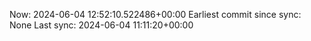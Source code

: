 Now: 2024-06-04 12:52:10.522486+00:00 Earliest commit since sync: None Last sync: 2024-06-04 11:11:20+00:00

